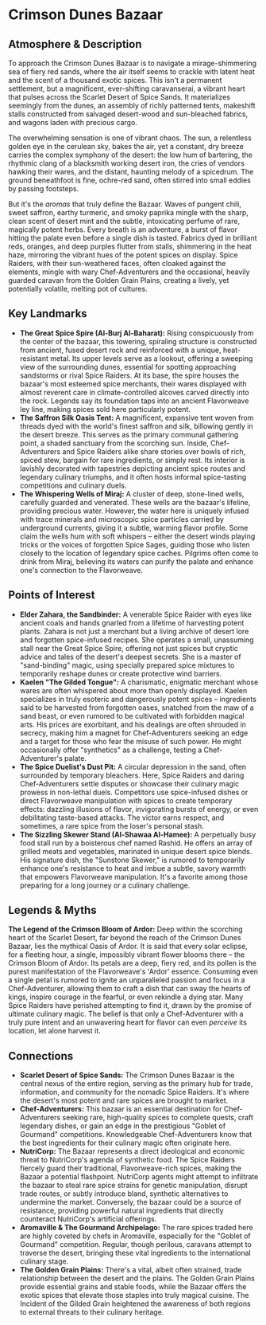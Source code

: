# Crimson Dunes Bazaar

## Atmosphere & Description

To approach the Crimson Dunes Bazaar is to navigate a mirage-shimmering sea of fiery red sands, where the air itself seems to crackle with latent heat and the scent of a thousand exotic spices. This isn't a permanent settlement, but a magnificent, ever-shifting caravanserai, a vibrant heart that pulses across the Scarlet Desert of Spice Sands. It materializes seemingly from the dunes, an assembly of richly patterned tents, makeshift stalls constructed from salvaged desert-wood and sun-bleached fabrics, and wagons laden with precious cargo.

The overwhelming sensation is one of vibrant chaos. The sun, a relentless golden eye in the cerulean sky, bakes the air, yet a constant, dry breeze carries the complex symphony of the desert: the low hum of bartering, the rhythmic clang of a blacksmith working desert iron, the cries of vendors hawking their wares, and the distant, haunting melody of a spicedrum. The ground beneathfoot is fine, ochre-red sand, often stirred into small eddies by passing footsteps.

But it's the *aromas* that truly define the Bazaar. Waves of pungent chili, sweet saffron, earthy turmeric, and smoky paprika mingle with the sharp, clean scent of desert mint and the subtle, intoxicating perfume of rare, magically potent herbs. Every breath is an adventure, a burst of flavor hitting the palate even before a single dish is tasted. Fabrics dyed in brilliant reds, oranges, and deep purples flutter from stalls, shimmering in the heat haze, mirroring the vibrant hues of the potent spices on display. Spice Raiders, with their sun-weathered faces, often cloaked against the elements, mingle with wary Chef-Adventurers and the occasional, heavily guarded caravan from the Golden Grain Plains, creating a lively, yet potentially volatile, melting pot of cultures.

## Key Landmarks

*   **The Great Spice Spire (Al-Burj Al-Baharat):** Rising conspicuously from the center of the bazaar, this towering, spiraling structure is constructed from ancient, fused desert rock and reinforced with a unique, heat-resistant metal. Its upper levels serve as a lookout, offering a sweeping view of the surrounding dunes, essential for spotting approaching sandstorms or rival Spice Raiders. At its base, the spire houses the bazaar's most esteemed spice merchants, their wares displayed with almost reverent care in climate-controlled alcoves carved directly into the rock. Legends say its foundation taps into an ancient Flavorweave ley line, making spices sold here particularly potent.
*   **The Saffron Silk Oasis Tent:** A magnificent, expansive tent woven from threads dyed with the world's finest saffron and silk, billowing gently in the desert breeze. This serves as the primary communal gathering point, a shaded sanctuary from the scorching sun. Inside, Chef-Adventurers and Spice Raiders alike share stories over bowls of rich, spiced stew, bargain for rare ingredients, or simply rest. Its interior is lavishly decorated with tapestries depicting ancient spice routes and legendary culinary triumphs, and it often hosts informal spice-tasting competitions and culinary duels.
*   **The Whispering Wells of Miraj:** A cluster of deep, stone-lined wells, carefully guarded and venerated. These wells are the bazaar's lifeline, providing precious water. However, the water here is uniquely infused with trace minerals and microscopic spice particles carried by underground currents, giving it a subtle, warming flavor profile. Some claim the wells hum with soft whispers – either the desert winds playing tricks or the voices of forgotten Spice Sages, guiding those who listen closely to the location of legendary spice caches. Pilgrims often come to drink from Miraj, believing its waters can purify the palate and enhance one's connection to the Flavorweave.

## Points of Interest

*   **Elder Zahara, the Sandbinder:** A venerable Spice Raider with eyes like ancient coals and hands gnarled from a lifetime of harvesting potent plants. Zahara is not just a merchant but a living archive of desert lore and forgotten spice-infused recipes. She operates a small, unassuming stall near the Great Spice Spire, offering not just spices but cryptic advice and tales of the desert's deepest secrets. She is a master of "sand-binding" magic, using specially prepared spice mixtures to temporarily reshape dunes or create protective wind barriers.
*   **Kaelen "The Gilded Tongue":** A charismatic, enigmatic merchant whose wares are often whispered about more than openly displayed. Kaelen specializes in truly esoteric and dangerously potent spices – ingredients said to be harvested from forgotten oases, snatched from the maw of a sand beast, or even rumored to be cultivated with forbidden magical arts. His prices are exorbitant, and his dealings are often shrouded in secrecy, making him a magnet for Chef-Adventurers seeking an edge and a target for those who fear the misuse of such power. He might occasionally offer "synthetics" as a challenge, testing a Chef-Adventurer's palate.
*   **The Spice Duelist's Dust Pit:** A circular depression in the sand, often surrounded by temporary bleachers. Here, Spice Raiders and daring Chef-Adventurers settle disputes or showcase their culinary magic prowess in non-lethal duels. Competitors use spice-infused dishes or direct Flavorweave manipulation with spices to create temporary effects: dazzling illusions of flavor, invigorating bursts of energy, or even debilitating taste-based attacks. The victor earns respect, and sometimes, a rare spice from the loser's personal stash.
*   **The Sizzling Skewer Stand (Al-Shawaa Al-Hamee):** A perpetually busy food stall run by a boisterous chef named Rashid. He offers an array of grilled meats and vegetables, marinated in unique desert spice blends. His signature dish, the "Sunstone Skewer," is rumored to temporarily enhance one's resistance to heat and imbue a subtle, savory warmth that empowers Flavorweave manipulation. It's a favorite among those preparing for a long journey or a culinary challenge.

## Legends & Myths

**The Legend of the Crimson Bloom of Ardor:** Deep within the scorching heart of the Scarlet Desert, far beyond the reach of the Crimson Dunes Bazaar, lies the mythical Oasis of Ardor. It is said that every solar eclipse, for a fleeting hour, a single, impossibly vibrant flower blooms there – the Crimson Bloom of Ardor. Its petals are a deep, fiery red, and its pollen is the purest manifestation of the Flavorweave's 'Ardor' essence. Consuming even a single petal is rumored to ignite an unparalleled passion and focus in a Chef-Adventurer, allowing them to craft a dish that can sway the hearts of kings, inspire courage in the fearful, or even rekindle a dying star. Many Spice Raiders have perished attempting to find it, drawn by the promise of ultimate culinary magic. The belief is that only a Chef-Adventurer with a truly pure intent and an unwavering heart for flavor can even *perceive* its location, let alone harvest it.

## Connections

*   **Scarlet Desert of Spice Sands:** The Crimson Dunes Bazaar is the central nexus of the entire region, serving as the primary hub for trade, information, and community for the nomadic Spice Raiders. It's where the desert's most potent and rare spices are brought to market.
*   **Chef-Adventurers:** This bazaar is an essential destination for Chef-Adventurers seeking rare, high-quality spices to complete quests, craft legendary dishes, or gain an edge in the prestigious "Goblet of Gourmand" competitions. Knowledgeable Chef-Adventurers know that the best ingredients for their culinary magic often originate here.
*   **NutriCorp:** The Bazaar represents a direct ideological and economic threat to NutriCorp's agenda of synthetic food. The Spice Raiders fiercely guard their traditional, Flavorweave-rich spices, making the Bazaar a potential flashpoint. NutriCorp agents might attempt to infiltrate the bazaar to steal rare spice strains for genetic manipulation, disrupt trade routes, or subtly introduce bland, synthetic alternatives to undermine the market. Conversely, the bazaar could be a source of resistance, providing powerful natural ingredients that directly counteract NutriCorp's artificial offerings.
*   **Aromaville & The Gourmand Archipelago:** The rare spices traded here are highly coveted by chefs in Aromaville, especially for the "Goblet of Gourmand" competition. Regular, though perilous, caravans attempt to traverse the desert, bringing these vital ingredients to the international culinary stage.
*   **The Golden Grain Plains:** There's a vital, albeit often strained, trade relationship between the desert and the plains. The Golden Grain Plains provide essential grains and stable foods, while the Bazaar offers the exotic spices that elevate those staples into truly magical cuisine. The Incident of the Gilded Grain heightened the awareness of both regions to external threats to their culinary heritage.